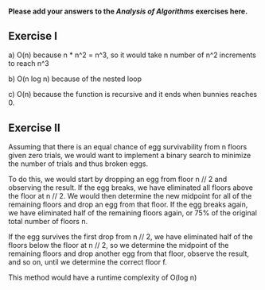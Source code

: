 #### Please add your answers to the ***Analysis of  Algorithms*** exercises here.

## Exercise I

a)  O(n) because n * n^2 = n^3, so it would take n number of n^2 increments to reach n^3


b)  O(n log n) because of the nested loop


c)  O(n) because the function is recursive and it ends when bunnies reaches 0.

## Exercise II

Assuming that there is an equal chance of egg survivability from n floors given zero trials, we would want to implement a binary search to minimize the number of trials and thus broken eggs.

To do this, we would start by dropping an egg from floor n // 2 and observing the result.  If the egg breaks, we have eliminated all floors above the floor at n // 2.  We would then determine the new midpoint for all of the remaining floors and drop an egg from that floor.  If the egg breaks again, we have eliminated half of the remaining floors again, or 75% of the original total number of floors n.  

If the egg survives the first drop from n // 2, we have eliminated half of the floors below the floor at n // 2, so we determine the midpoint of the remaining floors and drop another egg from that floor, observe the result, and so on, until we determine the correct floor f.

This method would have a runtime complexity of O(log n)